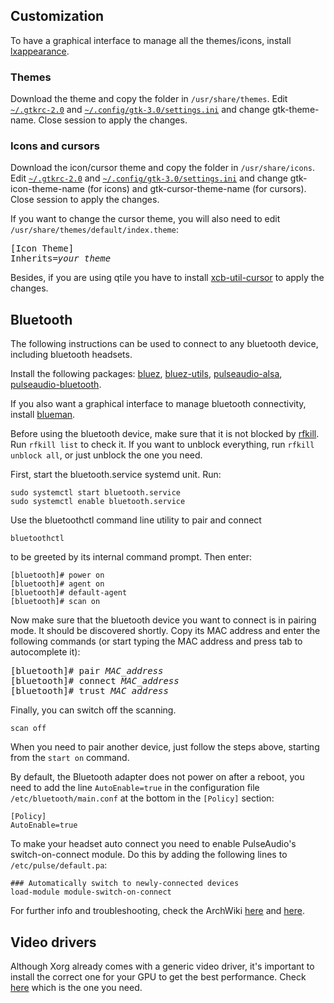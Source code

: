 ## Customization

To have a graphical interface to manage all the themes/icons, install [lxappearance](https://archlinux.org/packages/community/x86_64/lxappearance/).

### Themes

Download the theme and copy the folder in `/usr/share/themes`. Edit [`~/.gtkrc-2.0`](./.gtkrc-2.0) and [`~/.config/gtk-3.0/settings.ini`](./.config/gtk-3.0/settings.ini) and change gtk-theme-name. Close session to apply the changes.

### Icons and cursors

Download the icon/cursor theme and copy the folder in `/usr/share/icons`. Edit [`~/.gtkrc-2.0`](./.gtkrc-2.0) and [`~/.config/gtk-3.0/settings.ini`](./.config/gtk-3.0/settings.ini) and change gtk-icon-theme-name (for icons) and gtk-cursor-theme-name (for cursors). Close session to apply the changes.

If you want to change the cursor theme, you will also need to edit `/usr/share/themes/default/index.theme`:

<pre>
[Icon Theme]
Inherits=<i>your_theme</i>
</pre>

Besides, if you are using qtile you have to install [xcb-util-cursor](https://archlinux.org/packages/extra/x86_64/xcb-util-cursor/) to apply the changes.

## Bluetooth

The following instructions can be used to connect to any bluetooth device, including bluetooth headsets.

Install the following packages: [bluez](https://archlinux.org/packages/extra/x86_64/bluez/), [bluez-utils](https://archlinux.org/packages/extra/x86_64/bluez-utils/), [pulseaudio-alsa](https://archlinux.org/packages/extra/x86_64/pulseaudio-alsa/), [pulseaudio-bluetooth](https://archlinux.org/packages/extra/x86_64/pulseaudio-bluetooth/).

If you also want a graphical interface to manage bluetooth connectivity, install [blueman](https://archlinux.org/packages/community/x86_64/blueman/).

Before using the bluetooth device, make sure that it is not blocked by [rfkill](https://wiki.archlinux.org/index.php/Network_configuration/Wireless#Rfkill_caveat). Run `rfkill list` to check it. If you want to unblock everything, run `rfkill unblock all`, or just unblock the one you need.

First, start the bluetooth.service systemd unit. Run:

```
sudo systemctl start bluetooth.service
sudo systemctl enable bluetooth.service
```

Use the bluetoothctl command line utility to pair and connect

```
bluetoothctl
```

to be greeted by its internal command prompt. Then enter:

```
[bluetooth]# power on
[bluetooth]# agent on
[bluetooth]# default-agent
[bluetooth]# scan on
```

Now make sure that the bluetooth device you want to connect is in pairing mode. It should be discovered shortly. Copy its MAC address and enter the following commands (or start typing the MAC address and press tab to autocomplete it):

<pre>
[bluetooth]# pair <i>MAC_address</i>
[bluetooth]# connect <i>MAC_address</i>
[bluetooth]# trust <i>MAC_address</i>
</pre>

Finally, you can switch off the scanning.

```
scan off
```

When you need to pair another device, just follow the steps above, starting from the `start on` command.

By default, the Bluetooth adapter does not power on after a reboot, you need to add the line `AutoEnable=true` in the configuration file `/etc/bluetooth/main.conf` at the bottom in the `[Policy]` section:

```
[Policy]
AutoEnable=true
```

To make your headset auto connect you need to enable PulseAudio's switch-on-connect module. Do this by adding the following lines to `/etc/pulse/default.pa`:

```
### Automatically switch to newly-connected devices
load-module module-switch-on-connect
```

For further info and troubleshooting, check the ArchWiki [here](https://wiki.archlinux.org/index.php/Bluetooth) and [here](https://wiki.archlinux.org/index.php/Bluetooth_headset).

## Video drivers

Although Xorg already comes with a generic video driver, it's important to install the correct one for your GPU to get the best performance. Check [here](https://wiki.archlinux.org/index.php/xorg#Driver_installation) which is the one you need.
